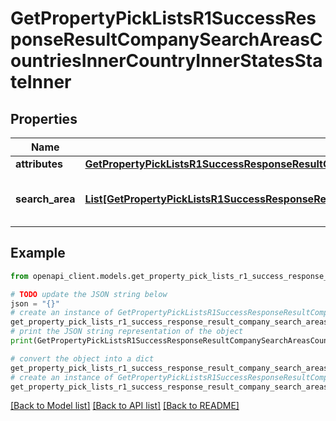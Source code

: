 # GetPropertyPickListsR1SuccessResponseResultCompanySearchAreasCountriesInnerCountryInnerStatesStateInner


## Properties

Name | Type | Description | Notes
------------ | ------------- | ------------- | -------------
**attributes** | [**GetPropertyPickListsR1SuccessResponseResultCompanySearchAreasCountriesInnerCountryInnerStatesStateInnerAttributes**](GetPropertyPickListsR1SuccessResponseResultCompanySearchAreasCountriesInnerCountryInnerStatesStateInnerAttributes.md) |  | 
**search_area** | [**List[GetPropertyPickListsR1SuccessResponseResultCompanySearchAreasCountriesInnerCountryInnerStatesStateInnerSearchAreaInner]**](GetPropertyPickListsR1SuccessResponseResultCompanySearchAreasCountriesInnerCountryInnerStatesStateInnerSearchAreaInner.md) | Search areas within the state | 

## Example

```python
from openapi_client.models.get_property_pick_lists_r1_success_response_result_company_search_areas_countries_inner_country_inner_states_state_inner import GetPropertyPickListsR1SuccessResponseResultCompanySearchAreasCountriesInnerCountryInnerStatesStateInner

# TODO update the JSON string below
json = "{}"
# create an instance of GetPropertyPickListsR1SuccessResponseResultCompanySearchAreasCountriesInnerCountryInnerStatesStateInner from a JSON string
get_property_pick_lists_r1_success_response_result_company_search_areas_countries_inner_country_inner_states_state_inner_instance = GetPropertyPickListsR1SuccessResponseResultCompanySearchAreasCountriesInnerCountryInnerStatesStateInner.from_json(json)
# print the JSON string representation of the object
print(GetPropertyPickListsR1SuccessResponseResultCompanySearchAreasCountriesInnerCountryInnerStatesStateInner.to_json())

# convert the object into a dict
get_property_pick_lists_r1_success_response_result_company_search_areas_countries_inner_country_inner_states_state_inner_dict = get_property_pick_lists_r1_success_response_result_company_search_areas_countries_inner_country_inner_states_state_inner_instance.to_dict()
# create an instance of GetPropertyPickListsR1SuccessResponseResultCompanySearchAreasCountriesInnerCountryInnerStatesStateInner from a dict
get_property_pick_lists_r1_success_response_result_company_search_areas_countries_inner_country_inner_states_state_inner_from_dict = GetPropertyPickListsR1SuccessResponseResultCompanySearchAreasCountriesInnerCountryInnerStatesStateInner.from_dict(get_property_pick_lists_r1_success_response_result_company_search_areas_countries_inner_country_inner_states_state_inner_dict)
```
[[Back to Model list]](../README.md#documentation-for-models) [[Back to API list]](../README.md#documentation-for-api-endpoints) [[Back to README]](../README.md)


